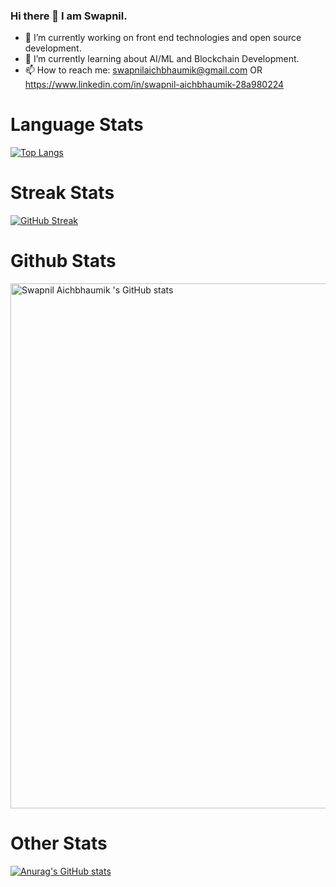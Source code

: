 ### Hi there 👋 I am Swapnil.



- 🔭 I’m currently working on front end technologies and open source development. 
- 🌱 I’m currently learning about AI/ML and Blockchain Development.
- 📫 How to reach me: swapnilaichbhaumik@gmail.com OR https://www.linkedin.com/in/swapnil-aichbhaumik-28a980224

# Language Stats
[![Top Langs](https://github-readme-stats.vercel.app/api/top-langs/?username=Swap-nil-2003&layout=compact&theme=dark)](https://github.com/Swap-nil-2003/github-readme-stats)

# Streak Stats
[![GitHub Streak](https://github-readme-streak-stats.herokuapp.com?user=Swap-nil-2003&theme=radical&hide_border=true)](https://git.io/streak-stats)

# Github Stats
<a href="https://quine.sh/profile/swapnil03"><img src="https://stats.quine.sh/swapnil03/github" alt="Swapnil Aichbhaumik 's GitHub stats" width="840px"></a>

# Other Stats
[![Anurag's GitHub stats](https://github-readme-stats.vercel.app/api?username=Swap-nil-2003&show_icons=true&theme=radical)](https://github.com/Swap-nil-2003/github-readme-stats)
